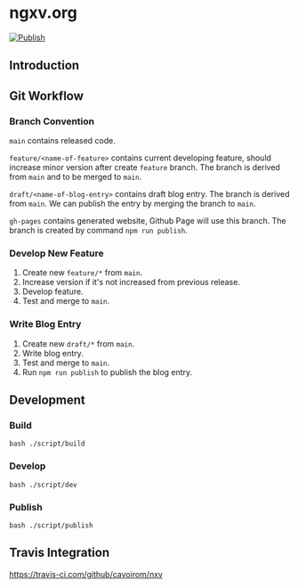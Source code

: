 # ngxv.org

[![Publish](https://travis-ci.com/cavoirom/nxv.svg?branch=main "Publish")](https://travis-ci.com/cavoirom/nxv)

## Introduction

## Git Workflow

### Branch Convention

`main` contains released code.

`feature/<name-of-feature>` contains current developing feature, should increase
minor version after create `feature` branch. The branch is derived from `main`
and to be merged to `main`.

`draft/<name-of-blog-entry>` contains draft blog entry. The branch is derived
from `main`. We can publish the entry by merging the branch to `main`.

`gh-pages` contains generated website, Github Page will use this branch. The
branch is created by command `npm run publish`.

### Develop New Feature

1. Create new `feature/*` from `main`.
2. Increase version if it's not increased from previous release.
3. Develop feature.
4. Test and merge to `main`.

### Write Blog Entry

1. Create new `draft/*` from `main`.
2. Write blog entry.
3. Test and merge to `main`.
4. Run `npm run publish` to publish the blog entry.

## Development

### Build

```
bash ./script/build
```

### Develop

```
bash ./script/dev
```

### Publish

```
bash ./script/publish
```

## Travis Integration

<https://travis-ci.com/github/cavoirom/nxv>
